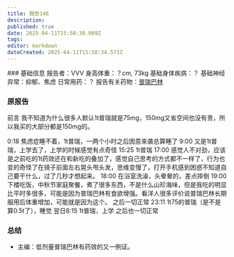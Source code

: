 ```yaml
---
title: 报告146
description: 
published: true
date: 2025-04-11T15:58:39.009Z
tags: 
editor: markdown
dateCreated: 2025-04-11T15:58:34.573Z
---
```


﻿### 基础信息
报告者：VVV
身高体重：？cm, 73kg
基础身体疾病：？
基础神经异常：抑郁、焦虑
日常用药：？
报告有关药物：[普瑞巴林](/drug/PR80)

### 原报告
前言
我不知道为什么很多人默认1t普瑞就是75mg，150mg又省空间也没有贵，所以我买的大部分都是150mg的。

0:18 焦虑症睡不着，1t普瑞，一两个小时之后困意来袭总算睡了
9:00 又是1t普瑞，上学去了，上学的时候感觉有点奇怪
15:25 1t普瑞
17:00 感觉人不对劲，应该是之前吃的1t药效还在和新吃的叠加了，感觉自己思考的方式都不一样了，行为也变的奇怪了在镜子前面左右晃头甩头发，思维变慢了，打开手机感到困惑不知道自己要干什么，过了几秒才想起来。
18:00 在浴室洗澡，头晕晕的，差点摔倒
19:00 下楼吃饭，中秋节家庭聚餐，煮了很多东西，不是什么山珍海味，但是我吃的明显比平时多很多，可能是因为普瑞巴林有食欲增强。看洋人很多评价说普瑞巴林长期服用后体重增加，可能就是因为这个。
之后一切正常
23:11 1t75的普瑞（是不是算0.5t了），睡觉
翌日8:15 1t普瑞，上学
之后也一切正常

### 总结
- 主编：低剂量普瑞巴林有药效的又一例证。
